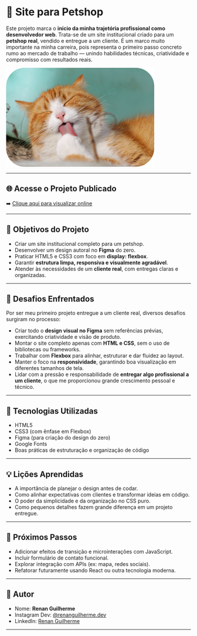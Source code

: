 # 🐾 Site para Petshop

Este projeto marca o **início da minha trajetória profissional como desenvolvedor web**. Trata-se de um site institucional criado para um **petshop real**, vendido e entregue a um cliente. É um marco muito importante na minha carreira, pois representa o primeiro passo concreto rumo ao mercado de trabalho — unindo habilidades técnicas, criatividade e compromisso com resultados reais.

![Capa do Projeto](./assets/images/cat.png)

---

## 🌐 Acesse o Projeto Publicado

➡️ [Clique aqui para visualizar online](https://renanguilherme.github.io/petshop/)

---

## 🚀 Objetivos do Projeto

- Criar um site institucional completo para um petshop.
- Desenvolver um design autoral no **Figma** do zero.
- Praticar HTML5 e CSS3 com foco em **display: flexbox**.
- Garantir **estrutura limpa, responsiva e visualmente agradável**.
- Atender às necessidades de um **cliente real**, com entregas claras e organizadas.

---

## 🧠 Desafios Enfrentados

Por ser meu primeiro projeto entregue a um cliente real, diversos desafios surgiram no processo:

- Criar todo o **design visual no Figma** sem referências prévias, exercitando criatividade e visão de produto.
- Montar o site completo apenas com **HTML e CSS**, sem o uso de bibliotecas ou frameworks.
- Trabalhar com **Flexbox** para alinhar, estruturar e dar fluidez ao layout.
- Manter o foco na **responsividade**, garantindo boa visualização em diferentes tamanhos de tela.
- Lidar com a pressão e responsabilidade de **entregar algo profissional a um cliente**, o que me proporcionou grande crescimento pessoal e técnico.

---

## 📂 Tecnologias Utilizadas

- HTML5
- CSS3 (com ênfase em Flexbox)
- Figma (para criação do design do zero)
- Google Fonts
- Boas práticas de estruturação e organização de código

---

## 💡 Lições Aprendidas

- A importância de planejar o design antes de codar.
- Como alinhar expectativas com clientes e transformar ideias em código.
- O poder da simplicidade e da organização no CSS puro.
- Como pequenos detalhes fazem grande diferença em um projeto entregue.

---

## 🔄 Próximos Passos

- Adicionar efeitos de transição e microinterações com JavaScript.
- Incluir formulário de contato funcional.
- Explorar integração com APIs (ex: mapa, redes sociais).
- Refatorar futuramente usando React ou outra tecnologia moderna.

---

## 👤 Autor

- Nome: **Renan Guilherme**
- Instagram Dev: [@renanguilherme.dev](https://instagram.com/renanguilherme.dev)
- LinkedIn: [Renan Guilherme](https://linkedin.com/in/renan-guilherme)

---
